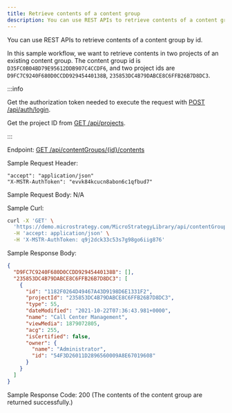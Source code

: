 ```yaml
---
title: Retrieve contents of a content group
description: You can use REST APIs to retrieve contents of a content group.
---
```


<Available since="2021 Update 4" />

You can use REST APIs to retrieve contents of a content group by id.

In this sample workflow, we want to retrieve contents in two projects of an existing content group. The content group id is `D35FC0B04BD79E95612DDB907C4CCDF6`, and two project ids are `D9FC7C9240F680D0CCDD92945440138B`, `235853DC4B79DABCE8C6FFB26B7D8DC3`.

:::info

Get the authorization token needed to execute the request with [POST /api/auth/login](https://demo.microstrategy.com/MicroStrategyLibrary/api-docs/index.html#/Authentication/postLogin).

Get the project ID from [GET /api/projects](https://demo.microstrategy.com/MicroStrategyLibrary/api-docs/index.html#/Projects/getProjects_1).

:::

Endpoint: [GET /api/contentGroups/{id}/contents](https://demo.microstrategy.com/MicroStrategyLibrary/api-docs/index.html#/Content%20Groups/getContentGroupContent)

Sample Request Header:

```http
"accept": "application/json"
"X-MSTR-AuthToken": "evvk84kcucn8abon6c1qfbud7"
```

Sample Request Body: N/A

Sample Curl:

```bash
curl -X 'GET' \
  'https://demo.microstrategy.com/MicroStrategyLibrary/api/contentGroups/D35FC0B04BD79E95612DDB907C4CCDF6/contents?projectId=235853DC4B79DABCE8C6FFB26B7D8DC3&projectId=D9FC7C9240F680D0CCDD92945440138B' \
  -H 'accept: application/json' \
  -H 'X-MSTR-AuthToken: q9j2dck33c53s7g98go6iig876'
```

Sample Response Body:

```json
{
  "D9FC7C9240F680D0CCDD92945440138B": [],
  "235853DC4B79DABCE8C6FFB26B7D8DC3": [
    {
      "id": "1182F0264D49467A43D9198D6E1331F2",
      "projectId": "235853DC4B79DABCE8C6FFB26B7D8DC3",
      "type": 55,
      "dateModified": "2021-10-22T07:36:43.981+0000",
      "name": "Call Center Management",
      "viewMedia": 1879072805,
      "acg": 255,
      "isCertified": false,
      "owner": {
        "name": "Administrator",
        "id": "54F3D26011D2896560009A8E67019608"
      }
    }
  ]
}
```

Sample Response Code: 200 (The contents of the content group are returned successfully.)
